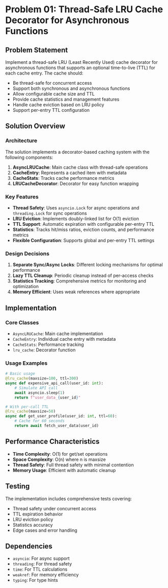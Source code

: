 # Problem 01: Thread-Safe LRU Cache Decorator for Asynchronous Functions

## Problem Statement

Implement a thread-safe LRU (Least Recently Used) cache decorator for asynchronous functions that supports an optional time-to-live (TTL) for each cache entry. The cache should:

- Be thread-safe for concurrent access
- Support both synchronous and asynchronous functions
- Allow configurable cache size and TTL
- Provide cache statistics and management features
- Handle cache eviction based on LRU policy
- Support per-entry TTL configuration

## Solution Overview

### Architecture

The solution implements a decorator-based caching system with the following components:

1. **AsyncLRUCache**: Main cache class with thread-safe operations
2. **CacheEntry**: Represents a cached item with metadata
3. **CacheStats**: Tracks cache performance metrics
4. **LRUCacheDecorator**: Decorator for easy function wrapping

### Key Features

- **Thread Safety**: Uses `asyncio.Lock` for async operations and `threading.Lock` for sync operations
- **LRU Eviction**: Implements doubly-linked list for O(1) eviction
- **TTL Support**: Automatic expiration with configurable per-entry TTL
- **Statistics**: Tracks hit/miss ratios, eviction counts, and performance metrics
- **Flexible Configuration**: Supports global and per-entry TTL settings

### Design Decisions

1. **Separate Sync/Async Locks**: Different locking mechanisms for optimal performance
2. **Lazy TTL Cleanup**: Periodic cleanup instead of per-access checks
3. **Statistics Tracking**: Comprehensive metrics for monitoring and optimization
4. **Memory Efficient**: Uses weak references where appropriate

## Implementation

### Core Classes

- `AsyncLRUCache`: Main cache implementation
- `CacheEntry`: Individual cache entry with metadata
- `CacheStats`: Performance tracking
- `lru_cache`: Decorator function

### Usage Examples

```python
# Basic usage
@lru_cache(maxsize=100, ttl=300)
async def expensive_api_call(user_id: int):
    # Simulate API call
    await asyncio.sleep(1)
    return f"user_data_{user_id}"

# With per-call TTL
@lru_cache(maxsize=50)
async def get_user_profile(user_id: int, ttl=60):
    # Cache for 60 seconds
    return await fetch_user_data(user_id)
```

## Performance Characteristics

- **Time Complexity**: O(1) for get/set operations
- **Space Complexity**: O(n) where n is maxsize
- **Thread Safety**: Full thread safety with minimal contention
- **Memory Usage**: Efficient with automatic cleanup

## Testing

The implementation includes comprehensive tests covering:
- Thread safety under concurrent access
- TTL expiration behavior
- LRU eviction policy
- Statistics accuracy
- Edge cases and error handling

## Dependencies

- `asyncio`: For async support
- `threading`: For thread safety
- `time`: For TTL calculations
- `weakref`: For memory efficiency
- `typing`: For type hints 